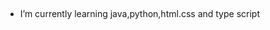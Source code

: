 ##
- I’m currently learning java,python,html.css and type script
<!--
**morikouuu/morikouuu** is a ✨ _special_ ✨ repository because its `README.md` (this file) appears on your GitHub profile.

Here are some ideas to get you started:


-->
